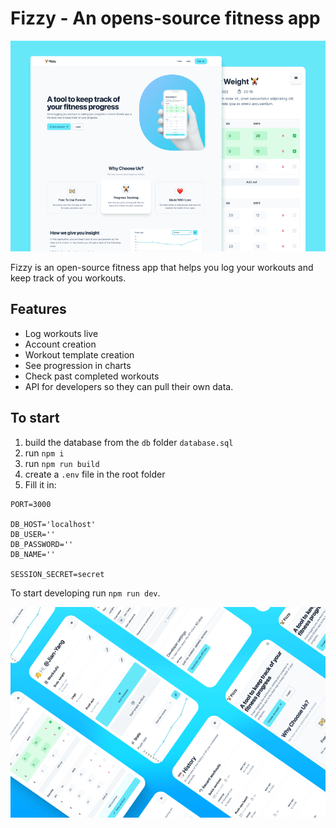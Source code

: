 # Fizzy - An opens-source fitness app

![Showcase](/client/img/fizzy-thumbnail.png)

Fizzy is an open-source fitness app that helps you log your workouts and keep track of you workouts.

## Features
- Log workouts live
- Account creation
- Workout template creation
- See progression in charts
- Check past completed workouts
- API for developers so they can pull their own data.

## To start
1. build the database from the `db` folder `database.sql`
2. run `npm i`
3. run `npm run build`
4. create a `.env` file in the root folder
5. Fill it in:

```
PORT=3000

DB_HOST='localhost'
DB_USER=''
DB_PASSWORD=''
DB_NAME=''

SESSION_SECRET=secret
```

To start developing run `npm run dev`.

![Showcase](/client/img/fizzy-showcase.png)
